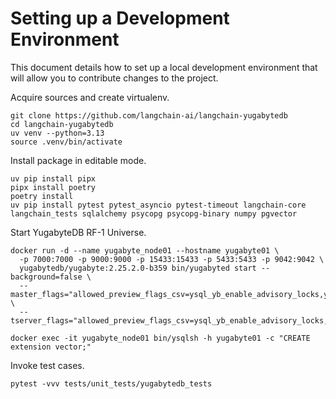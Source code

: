# Setting up a Development Environment

This document details how to set up a local development environment that will
allow you to contribute changes to the project.

Acquire sources and create virtualenv.
```shell
git clone https://github.com/langchain-ai/langchain-yugabytedb
cd langchain-yugabytedb
uv venv --python=3.13
source .venv/bin/activate
```

Install package in editable mode.
```shell
uv pip install pipx  
pipx install poetry
poetry install
uv pip install pytest pytest_asyncio pytest-timeout langchain-core langchain_tests sqlalchemy psycopg psycopg-binary numpy pgvector
```

Start YugabyteDB RF-1 Universe.
```shell
docker run -d --name yugabyte_node01 --hostname yugabyte01 \
  -p 7000:7000 -p 9000:9000 -p 15433:15433 -p 5433:5433 -p 9042:9042 \
  yugabytedb/yugabyte:2.25.2.0-b359 bin/yugabyted start --background=false \
  --master_flags="allowed_preview_flags_csv=ysql_yb_enable_advisory_locks,ysql_yb_enable_advisory_locks=true" \
  --tserver_flags="allowed_preview_flags_csv=ysql_yb_enable_advisory_locks,ysql_yb_enable_advisory_locks=true"

docker exec -it yugabyte_node01 bin/ysqlsh -h yugabyte01 -c "CREATE extension vector;"
```

Invoke test cases.
```shell
pytest -vvv tests/unit_tests/yugabytedb_tests
```
